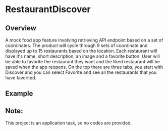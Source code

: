 # RestaurantDiscover

## Overview
A mock food app feature involving retrieving API endpoint based on a set of coordinates. The product will cycle through 9 sets of coordinate and displayed up to 15 restaurants based on the location. Each restaurant will have it's name, short description, an image and a favorite button. User will be able to favorite the restaurant they want and the liked restaurant will be saved when the app reopens. On the top there are three tabs, you start with Discover and you can select Favorite and see all the restaurants that you have favorited. 

## Example


## Note:
This project is an application task, so no codes are provided. 
